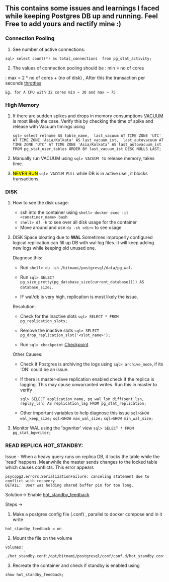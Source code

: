 ## This contains some issues and learnings I faced while keeping Postgres DB up and running. Feel Free to add yours and rectify mine :) 


### Connection Pooling
1.  See number of active connections:

`sql>
select count(*) as total_connections  from pg_stat_activity;
`


2. The values of connection pooling should be
: min = no of cores

: max = 2 * no of cores + (no of disk) , After this the transaction per seconds [throttles](https://github.com/brettwooldridge/HikariCP/wiki/About-Pool-Sizing)
    
    Eg, for A CPU with 32 cores min ~ 30 and max ~ 75


### High Memory
1. If there are sudden spikes and drops in memory consumptions [VACUUM](https://www.postgresql.org/docs/current/sql-vacuum.html) is most likely the case. 
    Verify this by checking the time of spike and release with Vacuum timings using

    `sql>
    select relname AS table_name, 
       last_vacuum AT TIME ZONE 'UTC' AT TIME ZONE 'Asia/Kolkata' AS last_vacuum_ist, 
       last_autovacuum AT TIME ZONE 'UTC' AT TIME ZONE 'Asia/Kolkata' AS last_autovacuum_ist
        FROM pg_stat_user_tables
        ORDER BY last_vacuum_ist DESC NULLS LAST;
    `

   
3.    Manually run VACUUM using `sql> VACUUM ` to release memory, takes time. 
4.    <mark>NEVER RUN</mark> `sql> VACCUM FULL` while DB is in active use , it blocks transactions.


### DISK
1. How to see the disk usage:
    - ssh into the container using `shell> docker exec -it <conatiner_name> bash`
    - `shell> df -h` to see over all disk usage for the container
    - Move around and use `du -sh <dir>` to see usage
   
2. DISK Space bloating due to **WAL**
   Sometimes improperly configured logical replication can fill up DB with wal log files.
   It will keep adding new logs while keeping old unused one.


   Diagnose this:
   
   - Run `shell> du -sh /bitnami/postgresql/data/pg_wal`.

   - Run `sql> SELECT pg_size_pretty(pg_database_size(current_database())) AS database_size;`.

   - IF  wal/db is very high, replication is most likely the issue.

   
   Resolution:
   
   - Check for the inactive slots `sql> SELECT * FROM pg_replication_slots;`

   - Remove the inactive slots `sql> SELECT pg_drop_replication_slot('<slot_name>');`

   - Run `sql> checkpoint` [Checkpoint](https://www.cybertec-postgresql.com/en/postgresql-what-is-a-checkpoint/)
   
   Other Causes:
   
   - Check if Postgres is archiving the logs using `sql> archive_mode`, if its 'ON' could be an issue.

   - If there is master-slave replication enabled check if the replica is lagging.
     This may cause unwarranted writes. Run this in master to verify

     `sql> SELECT application_name, pg_wal_lsn_diff(sent_lsn, replay_lsn) AS replication_lag FROM pg_stat_replication;`

   
   - Other important variables to help diagnose this issue
      `sql>SHOW wal_keep_size;`
      `sql>SHOW max_wal_size;`
      `sql>SHOW min_wal_size;`

     
4. Monitor WAL using the 'bgwriter' view
    `sql> SELECT * FROM pg_stat_bgwriter;`


### READ REPLICA HOT_STANDBY:

Issue - When a heavy query runs on replica DB, it locks the table while the 'read' happens.
Meanwhile the master sends changes to the locked table which causes conflicts.
This error appears

```text
psycopg2.errors.SerializationFailure: canceling statement due to conflict with recovery
DETAIL:  User was holding shared buffer pin for too long.
```

Solution->
Enable [hot_standby_feedback](https://postgresqlco.nf/doc/en/param/hot_standby_feedback/)

Steps ->

1. Make a postgres config file (.conf) , parallel to docker compose and in it write

```shell
hot_standby_feedback = on
```

2. Mount the file on the volume
```text
volumes:
        - ./hot_standby.conf:/opt/bitnami/postgresql/conf/conf.d/hot_standby.conf:ro
```
3. Recreate the container and check if standby is enabled using 
```sql
show hot_standby_feedback;
```








